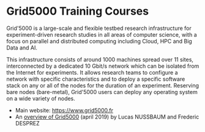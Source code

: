 # Grid5000 Training Courses

Grid'5000 is a large-scale and flexible testbed research infrastructure for experiment-driven research studies in all areas of computer science, with a focus on parallel and distributed computing including Cloud, HPC and Big Data and AI.

This infrastructure consists of around 1000 machines spread over 11 sites, interconnected by a dedicated 10 Gbit/s network which can be isolated from the Internet for experiments. It allows research teams to configure a network with specific characteristics and to deploy a specific software stack on any or all of the nodes for the duration of an experiment. Reserving bare nodes (bare-metal), Grid'5000 users can deploy any operating system on a wide variety of nodes.

- Main website: https://www.grid5000.fr
- An [overview of Grid5000](https://www.grid5000.fr/mediawiki/images/Grid5000.pdf) (april 2019) by Lucas NUSSBAUM and Frederic DESPREZ

<!--

## Course description

This Comprehensive LS2N Dev Lab Class on *Fundamentals of Grid'5000* will help you to learn from scratch how to use Grid'5000 resources and manage your experiment-driven deployments on a large-scale and flexible testbed research infrastructure for your project research studies in all areas of computer science and their direct applications.

## Main Objectives 

Discover and play with Grid'5000 resources.
 
## What you'll learn

We'll answer common questions like:
- What is Grid'5000 and how does it apply to technical projects?
- How can Grid'5000 help me to develop my experiment-driven research studies ?
- What is the difference between Grid'5000 and public or academic cloud resources services ?

And when you're done you'll be able to:
- Use and manage Grid'5000 resources to your technical projects.
- Leverage the core principles and key phases of Grid'5000 to envision and define more meaningful solutions.
- Understand concepts, rules and procedures on Grid'5000.

## Prerequisites
- basic knowledge of Linux Operating System

## Basic technical requirements
- an active G5k account with a setup allowing SSH connections to the platform
- a laptop computer with access to the internet (Wifi by Eduroam, etc.) and admin granted.


## Audience
Developers, students, researchers and technical staff.


You'll apply all this knowledge to build real working features for a JavaScript app throughout this course. Ready to discover all the cool things you can do with JavaScript code?  Join us in the first chapter!



https://github.com/ls2n-dev/g5k-training/wiki

-->
